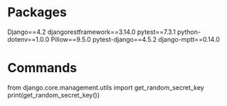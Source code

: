 # Packages

Django==4.2
djangorestframework==3.14.0
pytest==7.3.1
python-dotenv==1.0.0
Pillow==9.5.0
pytest-django==4.5.2
django-mptt==0.14.0

# Commands

from django.core.management.utils import get_random_secret_key
print(get_random_secret_key())